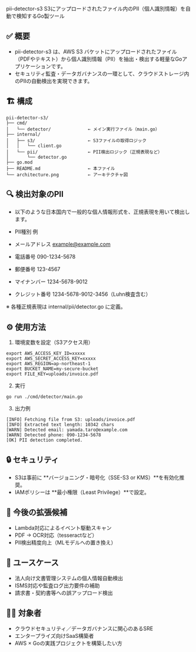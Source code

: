 pii-detector-s3
S3にアップロードされたファイル内のPII（個人識別情報）を自動で検知するGo製ツール

## ✅ 概要
- pii-detector-s3 は、AWS S3 バケットにアップロードされたファイル（PDFやテキスト）から個人識別情報（PII）を抽出・検出する軽量なGoアプリケーションです。
- セキュリティ監査・データガバナンスの一環として、クラウドストレージ内のPIIの自動検出を実現できます。

## 🏗️ 構成
```
pii-detector-s3/
├── cmd/
│   └── detector/              ← メイン実行ファイル（main.go）
├── internal/
│   ├── s3/                    ← S3ファイルの取得ロジック
│   │   └── client.go
│   └── pii/                   ← PII検出ロジック（正規表現など）
│       └── detector.go
├── go.mod
├── README.md                  ← 本ファイル
└── architecture.png           ← アーキテクチャ図
```

## 🔍 検出対象のPII
- 以下のような日本国内で一般的な個人情報形式を、正規表現を用いて検出します。

- PII種別	例
- メールアドレス	example@example.com
- 電話番号	090-1234-5678
- 郵便番号	123-4567
- マイナンバー	1234-5678-9012
- クレジット番号	1234-5678-9012-3456（Luhn検査含む）

※ 各種正規表現は internal/pii/detector.go に定義。

## ⚙️ 使用方法
1. 環境変数を設定（S3アクセス用）
```
export AWS_ACCESS_KEY_ID=xxxxx
export AWS_SECRET_ACCESS_KEY=xxxxx
export AWS_REGION=ap-northeast-1
export BUCKET_NAME=my-secure-bucket
export FILE_KEY=uploads/invoice.pdf
```

2. 実行
```
go run ./cmd/detector/main.go
```

3. 出力例
```
[INFO] Fetching file from S3: uploads/invoice.pdf
[INFO] Extracted text length: 10342 chars
[WARN] Detected email: yamada.taro@example.com
[WARN] Detected phone: 090-1234-5678
[OK] PII detection completed.
```

## 🔒 セキュリティ
- S3は事前に **バージョニング・暗号化（SSE-S3 or KMS）**を有効化推奨。
- IAMポリシーは **最小権限（Least Privilege）**で設定。

## 🔧 今後の拡張候補
- Lambda対応によるイベント駆動スキャン
- PDF → OCR対応（tesseractなど）
- PII検出精度向上（MLモデルへの置き換え）

## 🎯 ユースケース
- 法人向け文書管理システムの個人情報自動検出
- ISMS対応や監査ログ出力要件の補助
- 請求書・契約書等への誤アップロード検出

## 🧑‍💻 対象者
- クラウドセキュリティ／データガバナンスに関心のあるSRE
- エンタープライズ向けSaaS構築者
- AWS × Goの実践プロジェクトを構築したい方
